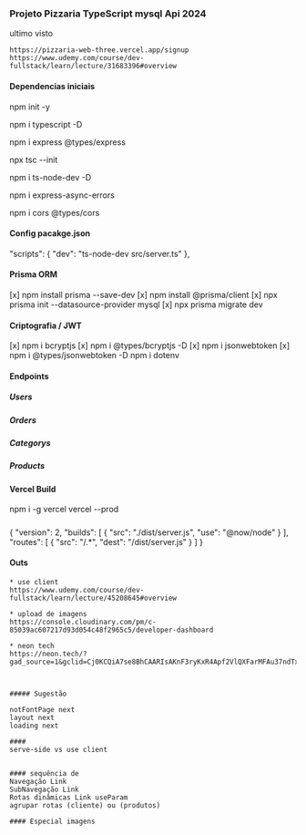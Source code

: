 ### Projeto Pizzaria TypeScript mysql Api 2024

ultimo visto
```
https://pizzaria-web-three.vercel.app/signup
https://www.udemy.com/course/dev-fullstack/learn/lecture/31683396#overview
```
#### Dependencias iniciais
npm init -y

npm i typescript -D

npm i express @types/express

npx tsc --init

npm i ts-node-dev -D

npm i express-async-errors

npm i cors @types/cors

#### Config pacakge.json
"scripts": {
    "dev": "ts-node-dev src/server.ts"
},

#### Prisma ORM 
[x] npm install prisma --save-dev
[x] npm install @prisma/client
[x] npx prisma init --datasource-provider mysql
[x] npx prisma migrate dev 


#### Criptografia / JWT
[x] npm i bcryptjs
[x] npm i @types/bcryptjs -D
[x] npm i jsonwebtoken
[x] npm i @types/jsonwebtoken -D
    npm i dotenv

#### Endpoints

##### Users

##### Orders

##### Categorys

##### Products

#### Vercel Build
npm i -g vercel
vercel --prod
#####
{
    "version": 2,
    "builds": [
        { 
            "src": "./dist/server.js", 
            "use": "@now/node"
        }
    ],
    "routes": [
        { 
            "src": "/.*", 
            "dest": "/dist/server.js"
            }
    ]
}

#### Outs

```
* use client
https://www.udemy.com/course/dev-fullstack/learn/lecture/45208645#overview

* upload de imagens
https://console.cloudinary.com/pm/c-85039ac607217d93d054c48f2965c5/developer-dashboard

* neon tech
https://neon.tech/?gad_source=1&gclid=Cj0KCQiA7se8BhCAARIsAKnF3ryKxR4Apf2VlQXFarMFAu37ndTxCGqlNCoWce8uIZyp2Kv3yOKaqCIaAsSVEALw_wcB



##### Sugestão

notFontPage next
layout next
loading next

#### 
serve-side vs use client


#### sequência de 
Navegação Link
SubNavegação Link
Rotas dinâmicas Link useParam
agrupar rotas (cliente) ou (produtos)

#### Especial imagens
```